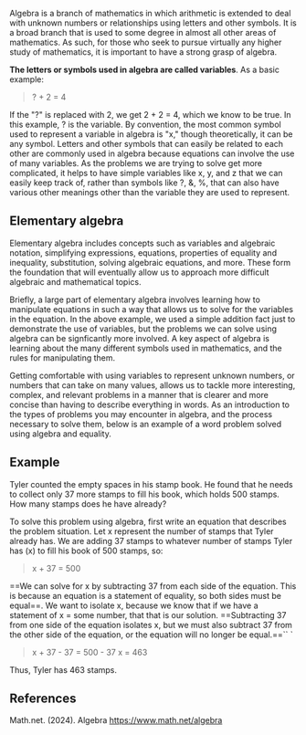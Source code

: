 Algebra is a branch of mathematics in which arithmetic is extended to deal with unknown numbers or relationships using letters and other symbols. It is a broad branch that is used to some degree in almost all other areas of mathematics. As such, for those who seek to pursue virtually any higher study of mathematics, it is important to have a strong grasp of algebra.

**The letters or symbols used in algebra are called variables**. As a basic example:

> ? + 2 = 4

If the "?" is replaced with 2, we get 2 + 2 = 4, which we know to be true. In this example, ? is the variable. By convention, the most common symbol used to represent a variable in algebra is "x," though theoretically, it can be any symbol. Letters and other symbols that can easily be related to each other are commonly used in algebra because equations can involve the use of many variables. As the problems we are trying to solve get more complicated, it helps to have simple variables like x, y, and z that we can easily keep track of, rather than symbols like ?, &, %, that can also have various other meanings other than the variable they are used to represent.
## Elementary algebra

Elementary algebra includes concepts such as variables and algebraic notation, simplifying expressions, equations, properties of equality and inequality, substitution, solving algebraic equations, and more. These form the foundation that will eventually allow us to approach more difficult algebraic and mathematical topics.

Briefly, a large part of elementary algebra involves learning how to manipulate equations in such a way that allows us to solve for the variables in the equation. In the above example, we used a simple addition fact just to demonstrate the use of variables, but the problems we can solve using algebra can be signficantly more involved. A key aspect of algebra is learning about the many different symbols used in mathematics, and the rules for manipulating them.

Getting comfortable with using variables to represent unknown numbers, or numbers that can take on many values, allows us to tackle more interesting, complex, and relevant problems in a manner that is clearer and more concise than having to describe everything in words. As an introduction to the types of problems you may encounter in algebra, and the process necessary to solve them, below is an example of a word problem solved using algebra and equality.
## Example

Tyler counted the empty spaces in his stamp book. He found that he needs to collect only 37 more stamps to fill his book, which holds 500 stamps. How many stamps does he have already?

To solve this problem using algebra, first write an equation that describes the problem situation. Let x represent the number of stamps that Tyler already has. We are adding 37 stamps to whatever number of stamps Tyler has (x) to fill his book of 500 stamps, so:

> x + 37 = 500

==We can solve for x by subtracting 37 from each side of the equation. This is because an equation is a statement of equality, so both sides must be equal==. We want to isolate x, because we know that if we have a statement of x = some number, that that is our solution. ==Subtracting 37 from one side of the equation isolates x, but we must also subtract 37 from the other side of the equation, or the equation will no longer be equal.==``
`
> x + 37 - 37 = 500 - 37
> x = 463

Thus, Tyler has 463 stamps.

## References

Math.net. (2024). Algebra
https://www.math.net/algebra

